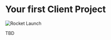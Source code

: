 # Your first Client Project

![Rocket Launch](https://d2wlcd8my7k9h4.cloudfront.net/static/figures/goodbye.jpg)

TBD